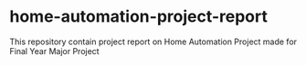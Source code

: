 # home-automation-project-report
This repository contain project report on Home Automation Project made for Final Year Major Project
